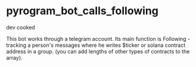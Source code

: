 # pyrogram_bot_calls_following
dev cooked

This bot works through a telegram account. 
Its main function is Following - tracking a person's messages where he writes $ticker or solana contract address in a group. 
(you can add lengths of other types of contracts to the array).
